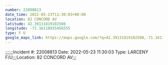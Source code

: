 ```yaml
---
number: 22008813
date_time: 2022-05-23T11:30:03+00:00
location: 82 CONCORD AV
latitude: 42.39131819102508
longitude: -71.16118935456555
type: F U
google_maps_link: https://maps.google.com/?q=42.39131819102508,-71.16118935456555
---
```


;;;;;;Incident #: 22008813  Date: 2022-05-23 11:30:03   Type: LARCENY F/U;;;Location: 82 CONCORD AV;;;
